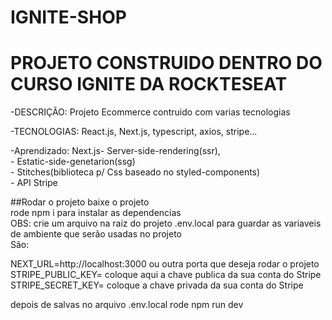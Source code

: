 # IGNITE-SHOP
# PROJETO CONSTRUIDO DENTRO DO CURSO IGNITE DA ROCKTESEAT

-DESCRIÇÃO: Projeto Ecommerce contruido com varias tecnologias

-TECNOLOGIAS: React.js, Next.js, typescript, axios, stripe...

-Aprendizado: Next.js- Server-side-rendering(ssr), <br>- Estatic-side-genetarion(ssg)<br> - Stitches(biblioteca p/ Css baseado no styled-components)<br> - API Stripe

##Rodar o projeto baixe o projeto<br> 
rode npm i para instalar as dependencias<br>
OBS: crie um arquivo na raiz do projeto .env.local para guardar as variaveis de ambiente que serão usadas no projeto <br>
São:<br>

NEXT_URL=http://localhost:3000 ou outra porta que deseja rodar o projeto<br>
STRIPE_PUBLIC_KEY= coloque aqui a chave publica da sua conta do Stripe<br>
STRIPE_SECRET_KEY= coloque a chave privada da sua conta do Stripe

depois de salvas no arquivo .env.local
rode npm run dev









